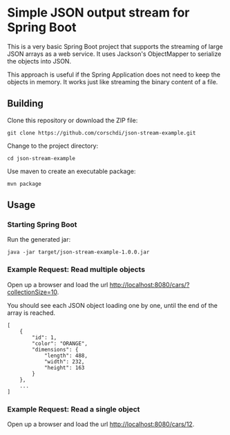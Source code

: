 # Simple JSON output stream for Spring Boot

This is a very basic Spring Boot project that supports the streaming of large JSON arrays as a web service. It uses Jackson's ObjectMapper to serialize the objects into JSON.

This approach is useful if the Spring Application does not need to keep the objects in memory. It works just like streaming the binary content of a file.

## Building

Clone this repository or download the ZIP file:
```
git clone https://github.com/corschdi/json-stream-example.git
```
Change to the project directory:
```
cd json-stream-example
```
Use maven to create an executable package:
```
mvn package
```

## Usage

### Starting Spring Boot

Run the generated jar:
```
java -jar target/json-stream-example-1.0.0.jar
```

### Example Request: Read multiple objects

Open up a browser and load the url [http://localhost:8080/cars/?collectionSize=10](http://localhost:8080/cars/?collectionSize=10).

You should see each JSON object loading one by one, until the end of the array is reached.

```
[
    {
        "id": 1,
        "color": "ORANGE",
        "dimensions": {
            "length": 488,
            "width": 232,
            "height": 163
        }
    },
    ...
]
```

### Example Request: Read a single object

Open up a browser and load the url [http://localhost:8080/cars/12](http://localhost:8080/cars/12).